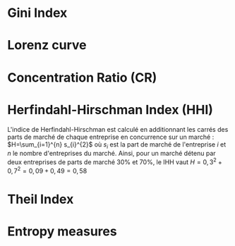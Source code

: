 # Gini Index


# Lorenz curve

# Concentration Ratio (CR)

# Herfindahl-Hirschman Index (HHI)

L'indice de Herfindahl-Hirschman est calculé en additionnant les carrés des parts de marché de chaque entreprise en concurrence sur un marché : $H=\sum_{i=1}^{n} s_{i}^{2}$ où $s_{i}$ est la part de marché de l'entreprise $i$ et $n$ le nombre d'entreprises du marché. Ainsi, pour un marché détenu par deux entreprises de parts de marché 30% et 70%, le IHH vaut $H=0,3^{2}+0,7^{2}=0,09+0,49=0,58$

# Theil Index

# Entropy measures
